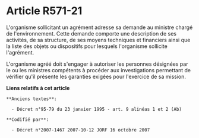# Article R571-21

L'organisme sollicitant un agrément adresse sa demande au ministre chargé de l'environnement. Cette demande comporte une
description de ses activités, de sa structure, de ses moyens techniques et financiers ainsi que la liste des objets ou
dispositifs pour lesquels l'organisme sollicite l'agrément.

L'organisme agréé doit s'engager à autoriser les personnes désignées par le ou les ministres compétents à procéder aux
investigations permettant de vérifier qu'il présente les garanties exigées pour l'exercice de sa mission.

**Liens relatifs à cet article**

	**Anciens textes**:

	  - Décret n°95-79 du 23 janvier 1995 - art. 9 alinéas 1 et 2 (Ab)

	**Codifié par**:

	  - Décret n°2007-1467 2007-10-12 JORF 16 octobre 2007
